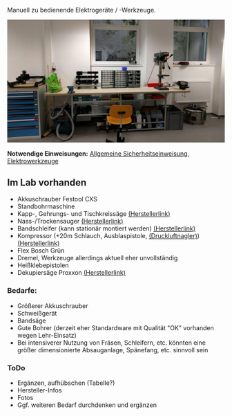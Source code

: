Manuell zu bedienende Elektrogeräte / -Werkzeuge.

![](img_e-werkzeuge/nebenraum1.jpg)

**Notwendige Einweisungen:** [Allgemeine Sicherheitseinweisung](!de/Einweisungen_und_Regeln/Grundregeln/index), [Elektrowerkzeuge](!de/Einweisungen_und_Regeln/Einweisung_Elektro-Werkzeuge/index)

## Im Lab vorhanden

- Akkuschrauber Festool CXS
- Standbohrmaschine
- Kapp-, Gehrungs- und Tischkreissäge [(Herstellerlink)](http://de.ryobitools.eu/elektrowerkzeuge/halbstationare-gerate/rtms1800/rtms1800-g/)
- Nass-/Trockensauger [(Herstellerlink)](https://www.bosch-professional.com/de/de/gas-25-l-sfc-6152-ocs-p/)
- Bandschleifer (kann stationär montiert werden) [(Herstellerlink)](https://www.bosch-do-it.de/de/de/bosch-elektrowerkzeuge/werkzeuge/pbs-75-ae-3165140633185-199910.jsp)
- Kompressor (+20m Schlauch, Ausblaspistole, [(Druckluftnagler)](http://www.prebena.de/article/produkte/12-xr-serie-und-workline-set/288-2xr-es40)) [(Herstellerlink)](http://www.prebena.de/article/produkte/13-kompressoren/10-vigon-240)
- Flex Bosch Grün
- Dremel, Werkzeuge allerdings aktuell eher unvollständig
- Heißklebepistolen
- Dekupiersäge Proxxon [(Herstellerlink)](http://www.proxxon.com/de/micromot/28092.php)

### Bedarfe:
- Größerer Akkuschrauber
- Schweißgerät
- Bandsäge
- Gute Bohrer (derzeit eher Standardware mit Qualität "OK" vorhanden wegen Lehr-Einsatz)
- Bei intensiverer Nutzung von Fräsen, Schleifern, etc. könnten eine größer dimensionierte Absauganlage, Spänefang, etc. sinnvoll sein

### ToDo
- Ergänzen, aufhübschen (Tabelle?)
- Hersteller-Infos
- Fotos
- Ggf. weiteren Bedarf durchdenken und ergänzen

